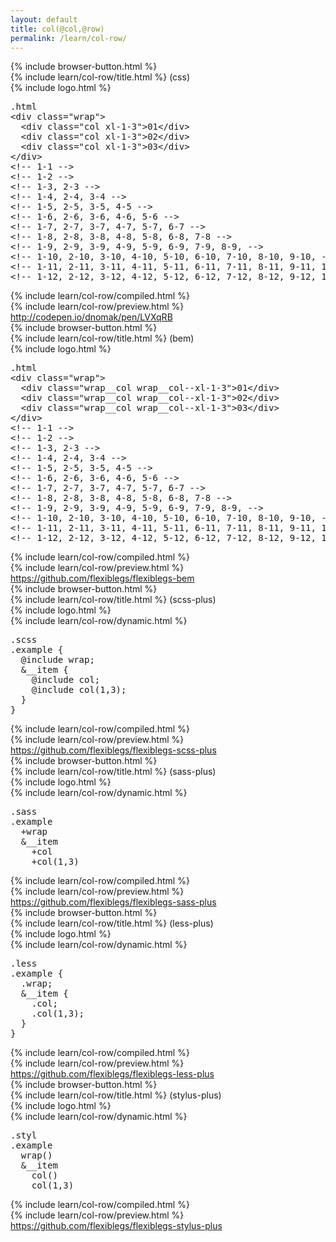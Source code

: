 ```yaml
---
layout: default
title: col(@col,@row)
permalink: /learn/col-row/
---
```


<div id="css">
  <div class="dn-browser">
    <div class="dn-browser-header">
      {% include browser-button.html %}
      <div class="dn-style--title">{% include learn/col-row/title.html %} (css)</div>
      {% include logo.html %}
    </div>
    <div class="dn-browser-body">
      <div class="dn-browser-body__pre">
        <pre class="not-compiled"><div class="dn-tag dn-tag--gray dn-tag--top dn-tag--button"><i class="fa fa-rocket fa-lg"></i></div><div class="dn-tag dn-tag--gray dn-tag--bottom">.html</div><!--
          -->&lt;div class="wrap"&gt;<br/><!--
          -->  &lt;div class="col <span>xl-1-3</span>"&gt;01&lt;/div&gt;<br/><!--
          -->  &lt;div class="col <span>xl-1-3</span>"&gt;02&lt;/div&gt;<br/><!--
          -->  &lt;div class="col <span>xl-1-3</span>"&gt;03&lt;/div&gt;<br/><!--
          -->&lt;/div&gt;<!--
          --><div class="comment">&lt;!-- 1-1 --&gt;</div><!--
          --><div class="comment">&lt;!-- 1-2 --&gt;</div><!--
          --><div class="comment">&lt;!-- 1-3, 2-3 --&gt;</div><!--
          --><div class="comment">&lt;!-- 1-4, 2-4, 3-4 --&gt;</div><!--
          --><div class="comment">&lt;!-- 1-5, 2-5, 3-5, 4-5 --&gt;</div><!--
          --><div class="comment">&lt;!-- 1-6, 2-6, 3-6, 4-6, 5-6 --&gt;</div><!--
          --><div class="comment">&lt;!-- 1-7, 2-7, 3-7, 4-7, 5-7, 6-7 --&gt;</div><!--
          --><div class="comment">&lt;!-- 1-8, 2-8, 3-8, 4-8, 5-8, 6-8, 7-8 --&gt;</div><!--
          --><div class="comment">&lt;!-- 1-9, 2-9, 3-9, 4-9, 5-9, 6-9, 7-9, 8-9, --&gt;</div><!--
          --><div class="comment">&lt;!-- 1-10, 2-10, 3-10, 4-10, 5-10, 6-10, 7-10, 8-10, 9-10, --&gt;</div><!--
          --><div class="comment">&lt;!-- 1-11, 2-11, 3-11, 4-11, 5-11, 6-11, 7-11, 8-11, 9-11, 10-11, --&gt;</div><!--
          --><div class="comment">&lt;!-- 1-12, 2-12, 3-12, 4-12, 5-12, 6-12, 7-12, 8-12, 9-12, 10-12, 11-12, --&gt;</div><!--
        --></pre>
        {% include learn/col-row/compiled.html %}
      </div>
      {% include learn/col-row/preview.html %}
      <div class="dn-browser-footer">
        <div class="wrap xl-gutter-24 xl-outside-24 xl-center xl-auto">
          <div class="col">
            <a href="http://codepen.io/dnomak/pen/LVXqRB?editors=110" class="dn-button dn-button--link">http://codepen.io/dnomak/pen/LVXqRB</a>
          </div>
        </div>
      </div>
    </div>
  </div>
</div>

<div id="bem">
  <div class="dn-browser">
    <div class="dn-browser-header">
      {% include browser-button.html %}
      <div class="dn-style--title">{% include learn/col-row/title.html %} (bem)</div>
      {% include logo.html %}
    </div>
    <div class="dn-browser-body">
      <div class="dn-browser-body__pre">
        <pre class="not-compiled"><div class="dn-tag dn-tag--gray dn-tag--top dn-tag--button"><i class="fa fa-rocket fa-lg"></i></div><div class="dn-tag dn-tag--gray dn-tag--bottom">.html</div><!--
          -->&lt;div class="wrap"&gt;<br/><!--
          -->  &lt;div class="wrap__col <span>wrap__col--xl-1-3</span>"&gt;01&lt;/div&gt;<br/><!--
          -->  &lt;div class="wrap__col <span>wrap__col--xl-1-3</span>"&gt;02&lt;/div&gt;<br/><!--
          -->  &lt;div class="wrap__col <span>wrap__col--xl-1-3</span>"&gt;03&lt;/div&gt;<br/><!--
          -->&lt;/div&gt;<!--
          --><div class="comment">&lt;!-- 1-1 --&gt;</div><!--
          --><div class="comment">&lt;!-- 1-2 --&gt;</div><!--
          --><div class="comment">&lt;!-- 1-3, 2-3 --&gt;</div><!--
          --><div class="comment">&lt;!-- 1-4, 2-4, 3-4 --&gt;</div><!--
          --><div class="comment">&lt;!-- 1-5, 2-5, 3-5, 4-5 --&gt;</div><!--
          --><div class="comment">&lt;!-- 1-6, 2-6, 3-6, 4-6, 5-6 --&gt;</div><!--
          --><div class="comment">&lt;!-- 1-7, 2-7, 3-7, 4-7, 5-7, 6-7 --&gt;</div><!--
          --><div class="comment">&lt;!-- 1-8, 2-8, 3-8, 4-8, 5-8, 6-8, 7-8 --&gt;</div><!--
          --><div class="comment">&lt;!-- 1-9, 2-9, 3-9, 4-9, 5-9, 6-9, 7-9, 8-9, --&gt;</div><!--
          --><div class="comment">&lt;!-- 1-10, 2-10, 3-10, 4-10, 5-10, 6-10, 7-10, 8-10, 9-10, --&gt;</div><!--
          --><div class="comment">&lt;!-- 1-11, 2-11, 3-11, 4-11, 5-11, 6-11, 7-11, 8-11, 9-11, 10-11, --&gt;</div><!--
          --><div class="comment">&lt;!-- 1-12, 2-12, 3-12, 4-12, 5-12, 6-12, 7-12, 8-12, 9-12, 10-12, 11-12, --&gt;</div><!--
        --></pre>
        {% include learn/col-row/compiled.html %}
      </div>
      {% include learn/col-row/preview.html %}
      <div class="dn-browser-footer">
        <div class="wrap xl-gutter-24 xl-outside-24 xl-center xl-auto">
          <div class="col">
            <a href="https://github.com/flexiblegs/flexiblegs-bem" class="dn-button dn-button--link">https://github.com/flexiblegs/flexiblegs-bem</a>
          </div>
        </div>
      </div>
    </div>
  </div>
</div>

<div id="scss-plus">
  <div class="dn-browser">
    <div class="dn-browser-header">
      {% include browser-button.html %}
      <div class="dn-style--title">{% include learn/col-row/title.html %} (scss-plus)</div>
      {% include logo.html %}
    </div>
    <div class="dn-browser-body">
      <div class="dn-browser-body__pre">
        <div class="wrap xl-top xl-gutter-24 xl-2 lg-1">
          {% include learn/col-row/dynamic.html %}
          <div class="col">
            <pre class="not-compiled"><div class="dn-tag dn-tag--gray dn-tag--top dn-tag--button"><i class="fa fa-rocket fa-lg"></i></div><div class="dn-tag dn-tag--gray dn-tag--bottom">.scss</div><!--
              -->.example {<br/><!--
              -->  @include wrap;<br/><!--
              -->  &__item {<br/><!--
              -->    @include col;<br/><!--
              -->    @include <span>col(1,3)</span>;<br/><!--
              -->  }<br/><!--
              -->}<!--
            --></pre>
            {% include learn/col-row/compiled.html %}
          </div>
        </div>
      </div>
      {% include learn/col-row/preview.html %}
      <div class="dn-browser-footer">
        <div class="wrap xl-gutter-24 xl-outside-24 xl-center xl-auto">
          <div class="col">
            <a href="https://github.com/flexiblegs/flexiblegs-scss-plus" class="dn-button dn-button--link">https://github.com/flexiblegs/flexiblegs-scss-plus</a>
          </div>
        </div>
      </div>
    </div>
  </div>
</div>

<div id="sass-plus">
  <div class="dn-browser">
    <div class="dn-browser-header">
      {% include browser-button.html %}
      <div class="dn-style--title">{% include learn/col-row/title.html %} (sass-plus)</div>
      {% include logo.html %}
    </div>
    <div class="dn-browser-body">
      <div class="dn-browser-body__pre">
        <div class="wrap xl-top xl-gutter-24 xl-2 lg-1">
          {% include learn/col-row/dynamic.html %}
          <div class="col">
            <pre class="not-compiled"><div class="dn-tag dn-tag--gray dn-tag--top dn-tag--button"><i class="fa fa-rocket fa-lg"></i></div><div class="dn-tag dn-tag--gray dn-tag--bottom">.sass</div><!--
              -->.example<br/><!--
              -->  +wrap<br/><!--
              -->  &__item<br/><!--
              -->    +col<br/><!--
              -->    +<span>col(1,3)</span><!--
            --></pre>
            {% include learn/col-row/compiled.html %}
          </div>
        </div>
      </div>
      {% include learn/col-row/preview.html %}
      <div class="dn-browser-footer">
        <div class="wrap xl-gutter-24 xl-outside-24 xl-center xl-auto">
          <div class="col">
            <a href="https://github.com/flexiblegs/flexiblegs-sass-plus" class="dn-button dn-button--link">https://github.com/flexiblegs/flexiblegs-sass-plus</a>
          </div>
        </div>
      </div>
    </div>
  </div>
</div>

<div id="less-plus">
  <div class="dn-browser">
    <div class="dn-browser-header">
      {% include browser-button.html %}
      <div class="dn-style--title">{% include learn/col-row/title.html %} (less-plus)</div>
      {% include logo.html %}
    </div>
    <div class="dn-browser-body">
      <div class="dn-browser-body__pre">
        <div class="wrap xl-top xl-gutter-24 xl-2 lg-1">
          {% include learn/col-row/dynamic.html %}
          <div class="col">
            <pre class="not-compiled"><div class="dn-tag dn-tag--gray dn-tag--top dn-tag--button"><i class="fa fa-rocket fa-lg"></i></div><div class="dn-tag dn-tag--gray dn-tag--bottom">.less</div><!--
              -->.example {<br/><!--
              -->  .wrap;<br/><!--
              -->  &__item {<br/><!--
              -->    .col;<br/><!--
              -->    .<span>col(1,3)</span>;<br/><!--
              -->  }<br/><!--
              -->}<!--
            --></pre>
            {% include learn/col-row/compiled.html %}
          </div>
        </div>
      </div>
      {% include learn/col-row/preview.html %}
      <div class="dn-browser-footer">
        <div class="wrap xl-gutter-24 xl-outside-24 xl-center xl-auto">
          <div class="col">
            <a href="https://github.com/flexiblegs/flexiblegs-less-plus" class="dn-button dn-button--link">https://github.com/flexiblegs/flexiblegs-less-plus</a>
          </div>
        </div>
      </div>
    </div>
  </div>
</div>

<div id="stylus-plus">
  <div class="dn-browser">
    <div class="dn-browser-header">
      {% include browser-button.html %}
      <div class="dn-style--title">{% include learn/col-row/title.html %} (stylus-plus)</div>
      {% include logo.html %}
    </div>
    <div class="dn-browser-body">
      <div class="dn-browser-body__pre">
        <div class="wrap xl-top xl-gutter-24 xl-2 lg-1">
          {% include learn/col-row/dynamic.html %}
          <div class="col">
            <pre class="not-compiled"><div class="dn-tag dn-tag--gray dn-tag--top dn-tag--button"><i class="fa fa-rocket fa-lg"></i></div><div class="dn-tag dn-tag--gray dn-tag--bottom">.styl</div><!--
              -->.example<br/><!--
              -->  wrap()<br/><!--
              -->  &__item<br/><!--
              -->    col()<br/><!--
              -->    <span>col(1,3)</span><!--
            --></pre>
            {% include learn/col-row/compiled.html %}
          </div>
        </div>
      </div>
      {% include learn/col-row/preview.html %}
      <div class="dn-browser-footer">
        <div class="wrap xl-gutter-24 xl-outside-24 xl-center xl-auto">
          <div class="col">
            <a href="https://github.com/flexiblegs/flexiblegs-stylus-plus" class="dn-button dn-button--link">https://github.com/flexiblegs/flexiblegs-stylus-plus</a>
          </div>
        </div>
      </div>
    </div>
  </div>
</div>
